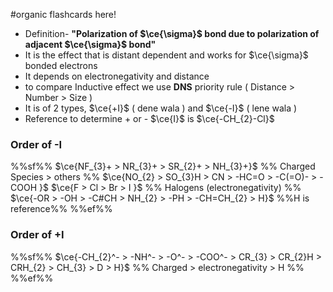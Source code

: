 #organic flashcards here!

- Definition- **"Polarization of $\ce{\sigma}$ bond due to polarization of adjacent $\ce{\sigma}$ bond"**
- It is the effect that is distant dependent and works for $\ce{\sigma}$ bonded electrons
- It depends on electronegativity and distance
- to compare Inductive effect we use **DNS** priority rule ( Distance > Number > Size )
- It is of 2 types, $\ce{+I}$ ( dene wala ) and $\ce{-I}$ ( lene wala )
- Reference to determine + or - $\ce{I}$ is $\ce{-CH_{2}-Cl}$

### Order of -I
%%sf%%
$\ce{NF_{3}+ > NR_{3}+ > SR_{2}+ > NH_{3}+}$ %% Charged Species > others %%
$\ce{NO_{2} > SO_{3}H > CN > -HC=O > -C(=O)-  > -COOH }$
$\ce{F > Cl > Br > I }$  %% Halogens (electronegativity) %%
$\ce{-OR > -OH > -C#CH > NH_{2} > -PH > -CH=CH_{2} > H}$ %%H is reference%%
%%ef%%
### Order of +I
%%sf%%
$\ce{-CH_{2}^- > -NH^- > -O^- > -COO^- > CR_{3} > CR_{2}H > CRH_{2} > CH_{3} > D > H}$
%% Charged > electronegativity > H %%
%%ef%%